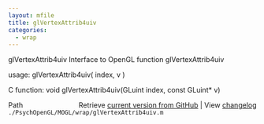 ```yaml
---
layout: mfile
title: glVertexAttrib4uiv
categories:
  - wrap
---
```


glVertexAttrib4uiv  Interface to OpenGL function glVertexAttrib4uiv

usage:  glVertexAttrib4uiv\( index, v \)

C function:  void glVertexAttrib4uiv\(GLuint index, const GLuint\* v\)


<div class="code_header" style="text-align:right;">
  <span style="float:left;">Path&nbsp;&nbsp;</span> <span class="counter">Retrieve <a href=
  "https://raw.github.com/Psychtoolbox-3/Psychtoolbox-3/beta/./PsychOpenGL/MOGL/wrap/glVertexAttrib4uiv.m">current version from GitHub</a> | View <a href=
  "https://github.com/Psychtoolbox-3/Psychtoolbox-3/commits/beta/./PsychOpenGL/MOGL/wrap/glVertexAttrib4uiv.m">changelog</a></span>
</div>
<div class="code">
  <code>./PsychOpenGL/MOGL/wrap/glVertexAttrib4uiv.m</code>
</div>
